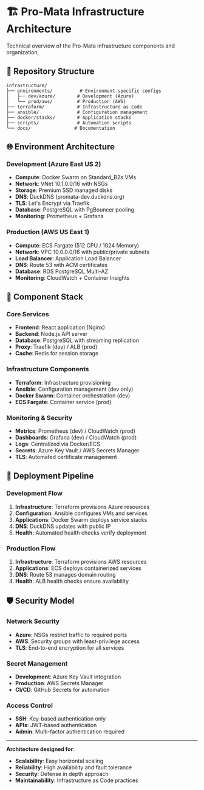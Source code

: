 # 🏗️ Pro-Mata Infrastructure Architecture

Technical overview of the Pro-Mata infrastructure components and organization.

## 📁 Repository Structure

```
infrastructure/
├── environments/          # Environment-specific configs
│   ├── dev/azure/        # Development (Azure)
│   └── prod/aws/         # Production (AWS)
├── terraform/            # Infrastructure as Code
├── ansible/              # Configuration management  
├── docker/stacks/        # Application stacks
├── scripts/              # Automation scripts
└── docs/                # Documentation
```

## 🌐 Environment Architecture

### Development (Azure East US 2)
- **Compute**: Docker Swarm on Standard_B2s VMs
- **Network**: VNet 10.1.0.0/16 with NSGs
- **Storage**: Premium SSD managed disks
- **DNS**: DuckDNS (promata-dev.duckdns.org)
- **TLS**: Let's Encrypt via Traefik
- **Database**: PostgreSQL with PgBouncer pooling
- **Monitoring**: Prometheus + Grafana

### Production (AWS US East 1) 
- **Compute**: ECS Fargate (512 CPU / 1024 Memory)
- **Network**: VPC 10.0.0.0/16 with public/private subnets
- **Load Balancer**: Application Load Balancer
- **DNS**: Route 53 with ACM certificates
- **Database**: RDS PostgreSQL Multi-AZ
- **Monitoring**: CloudWatch + Container Insights

## 🔧 Component Stack

### Core Services
- **Frontend**: React application (Nginx)
- **Backend**: Node.js API server
- **Database**: PostgreSQL with streaming replication
- **Proxy**: Traefik (dev) / ALB (prod)
- **Cache**: Redis for session storage

### Infrastructure Components
- **Terraform**: Infrastructure provisioning
- **Ansible**: Configuration management (dev only)
- **Docker Swarm**: Container orchestration (dev)
- **ECS Fargate**: Container service (prod)

### Monitoring & Security
- **Metrics**: Prometheus (dev) / CloudWatch (prod)
- **Dashboards**: Grafana (dev) / CloudWatch (prod)
- **Logs**: Centralized via Docker/ECS
- **Secrets**: Azure Key Vault / AWS Secrets Manager
- **TLS**: Automated certificate management

## 🔄 Deployment Pipeline

### Development Flow
1. **Infrastructure**: Terraform provisions Azure resources
2. **Configuration**: Ansible configures VMs and services
3. **Applications**: Docker Swarm deploys service stacks
4. **DNS**: DuckDNS updates with public IP
5. **Health**: Automated health checks verify deployment

### Production Flow  
1. **Infrastructure**: Terraform provisions AWS resources
2. **Applications**: ECS deploys containerized services
3. **DNS**: Route 53 manages domain routing
4. **Health**: ALB health checks ensure availability

## 🛡️ Security Model

### Network Security
- **Azure**: NSGs restrict traffic to required ports
- **AWS**: Security groups with least-privilege access
- **TLS**: End-to-end encryption for all services

### Secret Management
- **Development**: Azure Key Vault integration
- **Production**: AWS Secrets Manager
- **CI/CD**: GitHub Secrets for automation

### Access Control
- **SSH**: Key-based authentication only
- **APIs**: JWT-based authentication
- **Admin**: Multi-factor authentication required

---

**Architecture designed for**:
- **Scalability**: Easy horizontal scaling
- **Reliability**: High availability and fault tolerance  
- **Security**: Defense in depth approach
- **Maintainability**: Infrastructure as Code practices